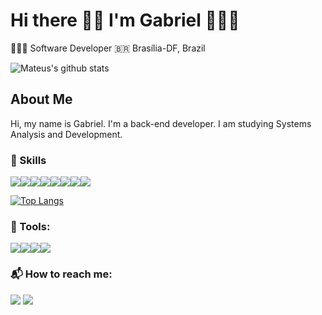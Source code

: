# Hi there 👋🏾 I'm Gabriel 🧑🏾‍🦱

👨🏾‍💻 Software Developer 🇧🇷 Brasília-DF, Brazil

![Mateus's github stats](https://github-readme-stats.vercel.app/api?username=GabrielAlves-bot&show_icons=true&theme=onedark)

## About Me

Hi, my name is Gabriel. I'm a back-end developer.
I am studying Systems Analysis and Development.

### 🎯 Skills
<img src="https://img.shields.io/badge/HTML5-E34F26?style=for-the-badge&logo=html5&logoColor=white"/><img src="https://img.shields.io/badge/CSS3-1572B6?style=for-the-badge&logo=css3&logoColor=white"/><img src="https://img.shields.io/badge/PHP-777BB4?style=for-the-badge&logo=php&logoColor=white"/><img src="https://img.shields.io/badge/C-00599C?style=for-the-badge&logo=c&logoColor=white"/><img src="https://img.shields.io/badge/Java-ED8B00?style=for-the-badge&logo=java&logoColor=white"/><img src="https://img.shields.io/badge/Markdown-000000?style=for-the-badge&logo=markdown&logoColor=white"/><img src="https://img.shields.io/badge/Bootstrap-563D7C?style=for-the-badge&logo=bootstrap&logoColor=white"/><img src="https://img.shields.io/badge/MySQL-00000F?style=for-the-badge&logo=mysql&logoColor=white"/>

[![Top Langs](https://github-readme-stats.vercel.app/api/top-langs/?username=GabrielAlves-bot&layout=compact)](https://github.com/GabrielAlves-bot/github-readme-stats)

### 🔧 Tools:
<img src="https://img.shields.io/badge/git-F05032?style=for-the-badge&logo=amd&logoColor=white"/><img src="https://img.shields.io/badge/github-181717?style=for-the-badge&logo=amd&logoColor=white"/><img src="https://img.shields.io/badge/visual studio code-007ACC?style=for-the-badge&logo=amd&logoColor=white"/><img src="https://img.shields.io/badge/eclipse-2C2255?style=for-the-badge&logo=amd&logoColor=white"/>

### 📬 How to reach me:

[<img src="https://img.shields.io/badge/LinkedIn-0077B5?style=for-the-badge&logo=linkedin&logoColor=white"/>][LinkedIn]
[<img src="https://img.shields.io/badge/Gmail-D14836?style=for-the-badge&logo=gmail&logoColor=white"/>][Gmail]


[LinkedIn]: https://www.linkedin.com/in/gabriel-alves-de-paulo/
[Gmail]: gabrielalves00df@gmail.com
